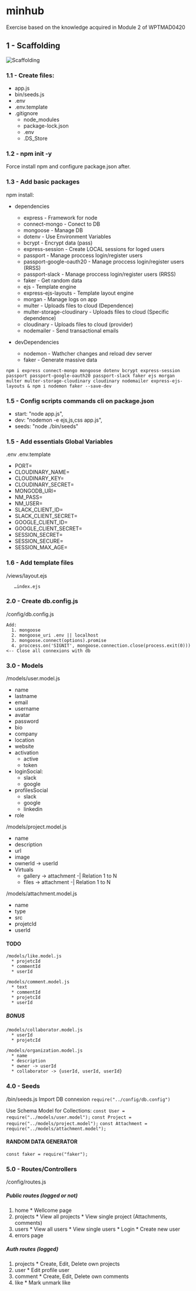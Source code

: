# minhub

Exercise based on the knowledge acquired in Module 2 of WPTMAD0420

## 1 - Scaffolding

![Scaffolding](https://res.cloudinary.com/dobsg5z2w/image/upload/v1595924760/minihub/project/Captura_de_pantalla_2020-07-28_a_las_10.23.23_n9rmzt.png "Folders structure")


### 1.1 - Create files:
* app.js
* bin/seeds.js
* .env
* .env.template
* .gitignore 
    * node_modules
    * package-lock.json
    * .env
    * .DS_Store

### 1.2 - npm init -y

Force install npm and configure package.json after.

### 1.3 - Add basic packages 
npm install:

* dependencies
  * express - Framework for node 
  * connect-mongo - Conect to DB
  * mongoose - Manage DB
  * dotenv - Use Environment Variables
  * bcrypt - Encrypt data (pass)
  * express-session - Create LOCAL sessions for loged users
  * passport -  Manage proccess login/register users
  * passport-google-oauth20 - Manage proccess login/register users (RRSS)
  * passport-slack - Manage proccess login/register users (RRSS)
  * faker - Get random data
  * ejs - Template engine
  * express-ejs-layouts - Template layout engine
  * morgan - Manage logs on app
  * multer - Uploads files to cloud (Dependence)
  * multer-storage-cloudinary - Uploads files to cloud (Specific dependence)
  * cloudinary - Uploads files to cloud (provider) 
  * nodemailer - Send transactional emails

* devDependencies
  * nodemon - Wathcher changes and reload dev server
  * faker - Generate massive data


`npm i express connect-mongo mongoose dotenv bcrypt express-session passport passport-google-oauth20 passport-slack faker ejs morgan multer multer-storage-cloudinary cloudinary nodemailer express-ejs-layouts & npm i nodemon faker --save-dev`

### 1.5 - Config scripts commands cli on package.json 

  * start: "node app.js",
  * dev: "nodemon -e ejs,js,css app.js",
  * seeds: "node ./bin/seeds"

### 1.5 - Add essentials Global Variables 
.env
.env.template

* PORT=
* CLOUDINARY_NAME=
* CLOUDINARY_KEY=
* CLOUDINARY_SECRET=
* MONGODB_URI=
* NM_PASS=
* NM_USER=
* SLACK_CLIENT_ID=
* SLACK_CLIENT_SECRET=
* GOOGLE_CLIENT_ID=
* GOOGLE_CLIENT_SECRET=
* SESSION_SECRET=
* SESSION_SECURE=
* SESSION_MAX_AGE=

### 1.6 - Add template files
 /views/layout.ejs

       …index.ejs

### 2.0 - Create db.config.js
/config/db.config.js

    Add: 
      1. mongoose
      2. mongoose_uri .env || localhost
      3. mongoose.connect(options).promise
      4. proccess.on('SIGNIT', mongoose.connection.close(process.exit(0))) <-- Close all connexions with db

### 3.0 - Models
/models/user.model.js
  * name
  * lastname
  * email
  * username
  * avatar
  * password
  * bio
  * company
  * location
  * website
  * activation
    * active
    * token
  * loginSocial: 
      * slack
      * google
  * profilesSocial
    * slack
    * google
    * linkedin
  * role 

/models/project.model.js
  * name
  * description
  * url
  * image
  * ownerId -> userId
  * Virtuals
    * gallery -> attachment -| Relation 1 to N
    * files -> attachment -| Relation 1 to N

/models/attachment.model.js
  * name
  * type
  * src
  * projetcId
  * userId

#### TODO
    /models/like.model.js
      * projetcId
      * commentId
      * userId

    /models/comment.model.js
      * text
      * commentId
      * projetcId
      * userId

  ##### BONUS
    /models/collaborator.model.js
      * userId
      * projetcId

    /models/organization.model.js
      * name
      * description
      * owner -> userId
      * collaborator -> {userId, userId, userId}

### 4.0 - Seeds
/bin/seeds.js
  Import DB connexion `require("../config/db.config")`
  
  Use Schema Model for Collections:
  `const User = require("../models/user.model");`
  `const Project = require("../models/project.model");`
  `const Attachment = require("../models/attachment.model");`
  
  #### RANDOM DATA GENERATOR
    const faker = require("faker");

### 5.0 - Routes/Controllers
/config/routes.js
  ##### Public routes (logged or not)
  1. home
    * Wellcome page
  2. projects
    * View all projects
    * View single project (Attachments, comments)
  3. users
    * View all users
    * View single users
    * Login
    * Create new user
  4. errors page
  ##### Auth routes (logged)
  1. projects
    * Create, Edit, Delete own projects
  2. user
    * Edit profile user
  3. comment
    * Create, Edit, Delete own comments
  4. like
    * Mark unmark like
